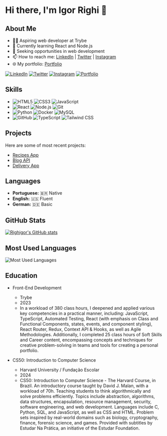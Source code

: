 # Hi there, I'm Igor Righi 👋

## About Me

- 👨‍💻 Aspiring web developer at Trybe
- 🌱 Currently learning React and Node.js
- 💼 Seeking opportunities in web development
- 📫 How to reach me: [LinkedIn](https://www.linkedin.com/in/igor-righi/) | [Twitter](https://twitter.com/righigor) | [Instagram](https://www.instagram.com/righigor/)
- 🌐 My portfolio: [Portfolio](https://portifolio-eight-pink.vercel.app/)
  
[![LinkedIn](https://img.shields.io/badge/LinkedIn-0077B5?style=for-the-badge&logo=linkedin&logoColor=white)](https://www.linkedin.com/in/igor-righi/)
[![Twitter](https://img.shields.io/badge/Twitter-1DA1F2?style=for-the-badge&logo=twitter&logoColor=white)](https://twitter.com/righigor)
[![Instagram](https://img.shields.io/badge/Instagram-E4405F?style=for-the-badge&logo=instagram&logoColor=white)](https://www.instagram.com/righigor/)
[![Portfolio](https://img.shields.io/badge/Portfolio-9cf?style=for-the-badge&logo=appveyor&logoColor=white)](https://portifolio-eight-pink.vercel.app/)

## Skills

- ![HTML5](https://img.shields.io/badge/HTML5-E34F26?style=for-the-badge&logo=html5&logoColor=white) ![CSS3](https://img.shields.io/badge/CSS3-1572B6?style=for-the-badge&logo=css3&logoColor=white) ![JavaScript](https://img.shields.io/badge/JavaScript-F7DF1E?style=for-the-badge&logo=javascript&logoColor=black)
- ![React](https://img.shields.io/badge/React-61DAFB?style=for-the-badge&logo=react&logoColor=black) ![Node.js](https://img.shields.io/badge/Node.js-43853D?style=for-the-badge&logo=node.js&logoColor=white) ![Git](https://img.shields.io/badge/Git-F05032?style=for-the-badge&logo=git&logoColor=white)
- ![Python](https://img.shields.io/badge/Python-3776AB?style=for-the-badge&logo=python&logoColor=white)  ![Docker](https://img.shields.io/badge/Docker-2496ED?style=for-the-badge&logo=docker&logoColor=white)  ![MySQL](https://img.shields.io/badge/MySQL-4479A1?style=for-the-badge&logo=mysql&logoColor=white)
- ![GitHub](https://img.shields.io/badge/GitHub-181717?style=for-the-badge&logo=github&logoColor=white) ![TypeScript](https://img.shields.io/badge/TypeScript-3178C6?style=for-the-badge&logo=typescript&logoColor=white) ![Tailwind CSS](https://img.shields.io/badge/Tailwind%20CSS-38B2AC?style=for-the-badge&logo=tailwind-css&logoColor=white)

## Projects

Here are some of most recent projects:
- [Recipes App](https://github.com/righigor/trybe-exercicios/tree/main/02-Front-End/Secao08-Projeto-App-de-Receitas/Dia01-Projeto-App-de-Receitas)
- [Blog API](https://github.com/righigor/trybe-exercicios/tree/main/03-Back-End/Secao06-NodeJS-ORM-e-Autenticacao/Dia05-Projeto-API-de-Blogs)
- [Delivery App](https://github.com/righigor/rocketseat/tree/main/nlw-expert/delivery-app)

## Languages

- **Portuguese:** 🇧🇷 Native
- **English:** 🇺🇸 Fluent
- **German:** 🇩🇪 Basic

## GitHub Stats

[![Righigor's GitHub stats](https://github-readme-stats.vercel.app/api?username=righigor)](https://github.com/righigor/github-readme-stats&count_private=true&show_icons=true&theme=dracula)

## Most Used Languages

![Most Used Languages](https://github-readme-stats.vercel.app/api/top-langs/?username=righigor&layout=compact&theme=radical)

## Education

- Front-End Development
  - Trybe
  - 2023
  - In a workload of 380 class hours, I deepened and applied various key competencies in a practical manner, including: JavaScript, TypeScript, Automated Testing, React (with emphasis on Class and Functional Components, states, events, and component styling), React Router, Redux, Context API & Hooks, as well as Agile Methodologies. Additionally, I completed 25 class hours of Soft Skills and Career content, encompassing concepts and techniques for creative problem-solving in teams and tools for creating a personal portfolio.
 
- CS50: Introduction to Computer Science
  - Harvard University / Fundação Escolar
  - 2024
  - CS50: Introduction to Computer Science - The Harvard Course, in Brazil. An introductory course taught by David J. Malan, with a workload of 70h. Teaching students to think algorithmically and solve problems efficiently. Topics include abstraction, algorithms, data structures, encapsulation, resource management, security, software engineering, and web development. Languages include C, Python, SQL, and JavaScript, as well as CSS and HTML. Problem sets inspired by real-world domains such as biology, cryptography, finance, forensic science, and games. Provided with subtitles by Estudar Na Prática, an initiative of the Estudar Foundation.
 
